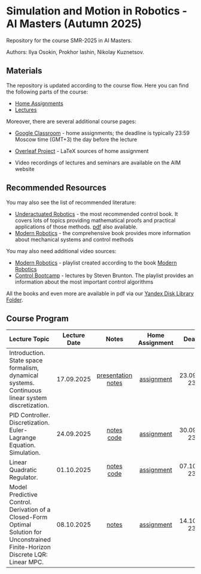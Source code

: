 # Simulation and Motion in Robotics - AI Masters (Autumn 2025)

Repository for the course SMR-2025 in AI Masters.

Authors: Ilya Osokin, Prokhor Iashin, Nikolay Kuznetsov.

## Materials

The repository is updated according to the course flow. Here you can find the following parts of the course:

- [Home Assignments](/home_assignments)
- [Lectures](/lectures/)

Moreover, there are several additional course pages:

- [Google Classroom](https://classroom.google.com/c/ODA3NzA5MTE0Mjky?cjc=egjn4d56) - home assignments; the deadline is typically 23:59 Moscow time (GMT+3) the day before the lecture
- [Overleaf Project](https://www.overleaf.com/read/trmcdmddjdmt#630a80) - LaTeX sources of home assignment

- Video recordings of lectures and seminars are available on the AIM website

## Recommended Resources

You may also see the list of recommended literature:

- [Underactuated Robotics](https://underactuated.csail.mit.edu/index.html) - the most recommended control book. It covers lots of topics providing mathematical proofs and practical applications of those methods. [pdf](https://disk.yandex.ru/i/mNgnYIjB-bJu9g) also available.
- [Modern Robotics](https://disk.yandex.ru/i/E2AQmGBGnNMpuA) - the comprehensive book provides more information about mechanical systems and control methods

You may also need additional video sources:

- [Modern Robotics](https://youtube.com/playlist?list=PLggLP4f-rq02vX0OQQ5vrCxbJrzamYDfx&si=SEDOkz-dKOGh6c4E) - playlist created according to the book [Modern Robotics](https://disk.yandex.ru/i/E2AQmGBGnNMpuA)
- [Control Bootcamp](https://youtube.com/playlist?list=PLMrJAkhIeNNR20Mz-VpzgfQs5zrYi085m&si=QtdDB0WAYxHpLQxu) - lectures by Steven Brunton. The playlist provides an information about the most important control algorithms

All the books and even more are available in pdf via our [Yandex Disk Library Folder](https://disk.yandex.ru/d/lcvE7rAMY8gIGg).

## Course Program

| Lecture Topic | Lecture Date | Notes | Home Assignment |  Deadline  |
|:-|:-:|:-:|:-:|:-:|
| Introduction. State space formalism, dynamical systems. Continuous linear system discretization. | 17.09.2025 | [presentation](/lectures/01_introduction/Starkit_team.pdf) [notes](/lectures/01_introduction/notes_introduction.pdf) | [assignment](/home_assignments/ha01/smrai_ha01_2025.pdf) | 23.09.2025 23:59 |
| PID Controller. Discretization. Euler-Lagrange Equation. Simulation. | 24.09.2025 | [notes](/lectures/02_pid_simulation/notes_pid_simulation.pdf) <br> [code](/lectures/02_pid_simulation/sem_pid_simulation.ipynb) | [assignment](/home_assignments/ha02/smrai_ha02_2025.pdf) | 30.09.2025 23:59 |
| Linear Quadratic Regulator. | 01.10.2025 | [notes](/lectures/03_lqr/notes_lqr.pdf) <br> [code](/lectures/03_lqr/sem_lqr.ipynb) | [assignment](/home_assignments/ha03/smrai_ha03_2025.ipynb) | 07.10.2025 23:59 |
| Model Predictive Control. Derivation of a Closed-Form Optimal Solution for Unconstrained Finite-Horizon Discrete LQR: Linear MPC. | 08.10.2025 | [notes](/lectures/04_linear_mpc/notes_linear_mpc.pdf) | [assignment](/home_assignments/ha04/smrai_ha04_2025.ipynb) | 14.10.2025 23:59 |
